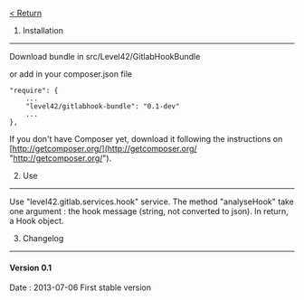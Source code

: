 [< Return](https://github.com/Level42/GitlabHookBundle/blob/master/README.md "< Return")


1) Installation
----------------------------------
Download bundle in src/Level42/GitlabHookBundle

or add in your composer.json file

    "require": {
        ...
        "level42/gitlabhook-bundle": "0.1-dev"
        ...
    },
    
If you don't have Composer yet, download it following the instructions on 
[http://getcomposer.org/](http://getcomposer.org/ "http://getcomposer.org/").

2) Use
-------------------------------
Use "level42.gitlab.services.hook" service.
The method "analyseHook" take one argument : the hook message (string, not converted to json).
In return, a Hook object.

3) Changelog
-------------------------------
#### Version 0.1
Date : 2013-07-06
First stable version